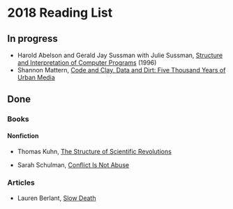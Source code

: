 # 2018 Reading List

## In progress

- Harold Abelson and Gerald Jay Sussman with Julie Sussman, [Structure and
  Interpretation of Computer Programs](https://mitpress.mit.edu/sicp/full-text/book/book.html)
  (1996)
- Shannon Mattern, [Code and Clay, Data and Dirt: Five Thousand Years of Urban
  Media](https://www.upress.umn.edu/book-division/books/code-and-clay-data-and-dirt)

## Done

### Books

#### Nonfiction

- Thomas Kuhn, [The Structure of Scientific
Revolutions](http://www.press.uchicago.edu/ucp/books/book/chicago/S/bo13179781.html)

- Sarah Schulman, [Conflict Is Not Abuse](http://www.arsenalpulp.com/bookinfo.php?index=449)

### Articles

- Lauren Berlant, [Slow
Death](http://users.clas.ufl.edu/burt/%20Tempest%20Drown%20before%20reading/lauren%20Berlant%20slow%20death.pdf)

